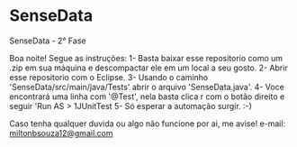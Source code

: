 # SenseData
SenseData - 2° Fase

Boa noite!
Segue as instruções:
1- Basta baixar esse repositorio como um .zip em sua máquina e descompactar ele em um local a seu gosto.
2- Abrir esse repositorio com o Eclipse.
3- Usando o caminho 'SenseData/src/main/java/Tests' abrir o arquivo 'SenseData.java'.
4- Voce encontrará uma linha com '@Test', nela basta clica  r com o botão direito e seguir 'Run AS > 1JUnitTest
5- Só esperar a automação surgir. :-)

Caso tenha qualquer duvida ou algo não funcione por ai, me avise!
e-mail: miltonbsouza12@gmail.com
